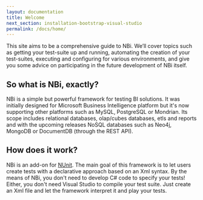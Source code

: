 ```yaml
---
layout: documentation
title: Welcome
next_section: installation-bootstrap-visual-studio
permalink: /docs/home/
---
```

This site aims to be a comprehensive guide to NBi. We’ll cover topics such as getting your test-suite up and running, automating the creation of your test-suites, executing and configuring for various environments, and give you some advice on participating in the future development of NBi itself.

So what is NBi, exactly?
------------------------
NBi is a simple but powerful framework for testing BI solutions. It was initially designed for Microsoft Business Intelligence platform but it's now supporting other platforms such as MySQL, PostgreSQL or Mondrian. Its scope includes relational databases, olap/cubes databases, etls and reports and with the upcoming releases NoSQL databases such as Neo4j, MongoDB or DocumentDB (through the REST API).

How does it work?
-----------------
NBi is an add-on for [NUnit](http://nunit.org). The main goal of this framework is to let users create tests with a declarative approach based on an Xml syntax. By the means of NBi, you don't need to develop C# code to specify your tests! Either, you don't need Visual Studio to compile your test suite. Just create an Xml file and let the framework interpret it and play your tests.
